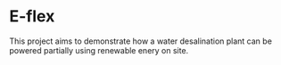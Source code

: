 # E-flex
This project aims to demonstrate how a water desalination plant can be powered partially using renewable enery on site.

